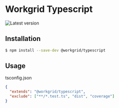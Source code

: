 # Workgrid Typescript

![Latest version](https://img.shields.io/npm/v/@workgrid/typescript.svg)

## Installation

```bash
$ npm install --save-dev @workgrid/typescript
```

## Usage

tsconfig.json

```json
{
  "extends": "@workgrid/typescript",
  "exclude": ["**/*.test.ts", "dist", "coverage"]
}
```
